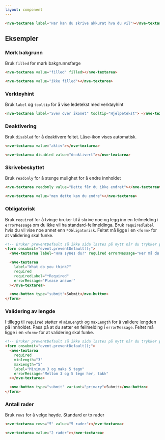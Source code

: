 ```yaml
---
layout: component
---
```


<CodeExamplePreview>

```html
<nve-textarea label="Har kan du skrive akkurat hva du vil"></nve-textarea>
```

</CodeExamplePreview>

## Eksempler

### Mørk bakgrunn

Bruk `filled` for mørk bakgrunnsfarge

<CodeExamplePreview>

```html
<nve-textarea value="filled" filled></nve-textarea>

<nve-textarea value="ikke filled"></nve-textarea>
```

</CodeExamplePreview>

### Verktøyhint

Bruk `label` og `tooltip` for å vise ledetekst med verktøyhint

<CodeExamplePreview>

```html
<nve-textarea label="Svev over ikonet" tooltip="Hjelpetekst"> </nve-textarea>
```

</CodeExamplePreview>

### Deaktivering

Bruk `disabled` for å deaktivere feltet. Låse-ikon vises automatisk.

<CodeExamplePreview>

```html
<nve-textarea value="aktiv"></nve-textarea>

<nve-textarea disabled value="deaktivert"></nve-textarea>
```

</CodeExamplePreview>

### Skrivebeskyttet

Bruk `readonly` for å stenge mulighet for å endre innholdet

<CodeExamplePreview>

```html
<nve-textarea readonly value="Dette får du ikke endret"></nve-textarea>

<nve-textarea value="men dette kan du endre"></nve-textarea>
```

</CodeExamplePreview>

### Obligatorisk

Bruk `required` for å tvinge bruker til å skrive noe og legg inn en feilmelding i `errorMessage` om du ikke vil ha standard-feilmeldinga.
Bruk `requiredlabel` hvis du vil vise noe annet enn `*Obligatorisk`. Feltet må ligge i en `<form>` for at validering skal funke.

<CodeExamplePreview>

```html
<!-- Bruker preventDefault så ikke sida lastes på nytt når du trykker på knappen -->
<form onsubmit="event.preventDefault();">
  <nve-textarea label="Hva synes du?" required errorMessage="Her må du skrive noe"></nve-textarea>

  <nve-textarea
    label="What do you think?"
    required
    requiredLabel="*Required"
    errorMessage="Please answer"
  ></nve-textarea>

  <nve-button type="submit">Submit</nve-button>
</form>
```

</CodeExamplePreview>

### Validering av lengde

I tillegg til `required` støtter vi `minLength` og `maxLength` for å validere lengden på innholdet. Pass på at du setter en feilmelding i `errorMessage`.
Feltet må ligge i en `<form>` for at validering skal funke.

<CodeExamplePreview>

```html
<!-- Bruker preventDefault så ikke sida lastes på nytt når du trykker på knappen -->
<form onsubmit="event.preventDefault();">
  <nve-textarea
    required
    minlength="3"
    maxLength="5"
    label="Minimum 3 og maks 5 tegn"
    errorMessage="Mellom 3 og 5 tegn her, takk"
  ></nve-textarea>

  <nve-button type="submit" variant="primary">Submit</nve-button>
</form>
```

</CodeExamplePreview>

### Antall rader

Bruk `rows` for å velge høyde. Standard er to rader

<CodeExamplePreview>

```html
<nve-textarea rows="5" value="5 rader"></nve-textarea>

<nve-textarea value="2 rader"></nve-textarea>
```

</CodeExamplePreview>
